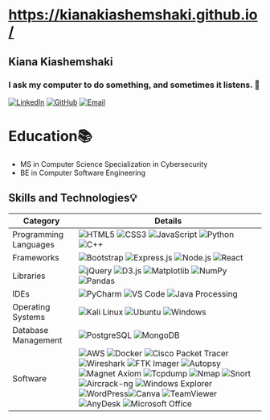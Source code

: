 # https://kianakiashemshaki.github.io/
## Kiana Kiashemshaki 
### I ask my computer to do something, and sometimes it listens. 🤖

[![LinkedIn](https://img.shields.io/badge/LinkedIn-0077B5?style=for-the-badge&logo=linkedin&logoColor=white)](https://www.linkedin.com/in/kianakiashemshaki/)
[![GitHub](https://img.shields.io/badge/GitHub-181717?style=for-the-badge&logo=github&logoColor=white)](https://kianakiashemshaki.github.io) 
[![Email](https://img.shields.io/badge/Email-kkiana@bgsu.edu-0078D4?style=for-the-badge&logo=microsoft-outlook&logoColor=white)](mailto:kkiana@bgsu.edu)

# Education📚
- MS in Computer Science Specialization in Cybersecurity
- BE in Computer Software Engineering

## Skills and Technologies💡

| Category              | Details                                                                                                                                                                                                                                                                                      |
|-----------------------|----------------------------------------------------------------------------------------------------------------------------------------------------------------------------------------------------------------------------------------------------------------------------------------------|
| Programming Languages | ![HTML5](https://img.shields.io/badge/HTML5-E34F26?style=for-the-badge&logo=html5&logoColor=white) ![CSS3](https://img.shields.io/badge/CSS3-1572B6?style=for-the-badge&logo=css3&logoColor=white) ![JavaScript](https://img.shields.io/badge/JavaScript-F7DF1E?style=for-the-badge&logo=javascript&logoColor=black) ![Python](https://img.shields.io/badge/Python-3776AB?style=for-the-badge&logo=python&logoColor=white) ![C++](https://img.shields.io/badge/C++-00599C?style=for-the-badge&logo=cplusplus&logoColor=white) |
| Frameworks            | ![Bootstrap](https://img.shields.io/badge/Bootstrap-563D7C?style=for-the-badge&logo=bootstrap&logoColor=white) ![Express.js](https://img.shields.io/badge/Express.js-000000?style=for-the-badge&logo=express&logoColor=white) ![Node.js](https://img.shields.io/badge/Node.js-339933?style=for-the-badge&logo=nodedotjs&logoColor=white) ![React](https://img.shields.io/badge/React-20232A?style=for-the-badge&logo=react&logoColor=61DAFB) |
| Libraries             | ![jQuery](https://img.shields.io/badge/jQuery-0769AD?style=for-the-badge&logo=jquery&logoColor=white) ![D3.js](https://img.shields.io/badge/D3.js-F9A03C?style=for-the-badge&logo=d3dotjs&logoColor=white) ![Matplotlib](https://img.shields.io/badge/Matplotlib-20232A?style=for-the-badge&logo=matplotlib&logoColor=61DAFB) ![NumPy](https://img.shields.io/badge/NumPy-013243?style=for-the-badge&logo=numpy&logoColor=white) ![Pandas](https://img.shields.io/badge/Pandas-150458?style=for-the-badge&logo=pandas&logoColor=white) |
| IDEs                  | ![PyCharm](https://img.shields.io/badge/PyCharm-000000?style=for-the-badge&logo=pycharm&logoColor=white) ![VS Code](https://img.shields.io/badge/VS_Code-007ACC?style=for-the-badge&logo=visual-studio-code&logoColor=white) ![Java Processing](https://img.shields.io/badge/Processing-006699?style=for-the-badge&logo=processingfoundation&logoColor=white) |
| Operating Systems     | ![Kali Linux](https://img.shields.io/badge/Kali_Linux-557C94?style=for-the-badge&logo=kalilinux&logoColor=white) ![Ubuntu](https://img.shields.io/badge/Ubuntu-E95420?style=for-the-badge&logo=ubuntu&logoColor=white) ![Windows](https://img.shields.io/badge/Windows-0078D6?style=for-the-badge&logo=windows&logoColor=white) |
| Database Management   | ![PostgreSQL](https://img.shields.io/badge/PostgreSQL-336791?style=for-the-badge&logo=postgresql&logoColor=white) ![MongoDB](https://img.shields.io/badge/MongoDB-47A248?style=for-the-badge&logo=mongodb&logoColor=white) |
| Software              | ![AWS](https://img.shields.io/badge/AWS-232F3E?style=for-the-badge&logo=amazon-aws&logoColor=white) ![Docker](https://img.shields.io/badge/Docker-2496ED?style=for-the-badge&logo=docker&logoColor=white) ![Cisco Packet Tracer](https://img.shields.io/badge/Cisco_Packet_Tracer-1BA0D7?style=for-the-badge&logo=cisco&logoColor=white) ![Wireshark](https://img.shields.io/badge/Wireshark-1679A7?style=for-the-badge&logo=wireshark&logoColor=white) ![FTK Imager](https://img.shields.io/badge/FTK_Imager-000000?style=for-the-badge&logo=forensicstoolkit&logoColor=white) ![Autopsy](https://img.shields.io/badge/Autopsy-FF9933?style=for-the-badge&logo=autopsy&logoColor=white) ![Magnet Axiom](https://img.shields.io/badge/Magnet_Axiom-000000?style=for-the-badge&logo=magnet&logoColor=white) ![Tcpdump](https://img.shields.io/badge/Tcpdump-4B8BBE?style=for-the-badge&logo=tcpdump&logoColor=white) ![Nmap](https://img.shields.io/badge/Nmap-0078D6?style=for-the-badge&logo=nmap&logoColor=white) ![Snort](https://img.shields.io/badge/Snort-FF9933?style=for-the-badge&logo=snort&logoColor=white) ![Aircrack-ng](https://img.shields.io/badge/Aircrack_ng-1679A7?style=for-the-badge&logo=aircrack-ng&logoColor=white) ![Windows Explorer](https://img.shields.io/badge/Windows_Explorer-0078D6?style=for-the-badge&logo=windows&logoColor=white) ![WordPress](https://img.shields.io/badge/WordPress-21759B?style=for-the-badge&logo=wordpress&logoColor=white)![Canva](https://img.shields.io/badge/Canva-00C4CC?style=for-the-badge&logo=canva&logoColor=white) ![TeamViewer](https://img.shields.io/badge/TeamViewer-0098D9?style=for-the-badge&logo=teamviewer&logoColor=white) ![AnyDesk](https://img.shields.io/badge/AnyDesk-7B3E90?style=for-the-badge&logo=anydesk&logoColor=white) ![Microsoft Office](https://img.shields.io/badge/Microsoft_Office-D83B01?style=for-the-badge&logo=microsoft-office&logoColor=white) |

